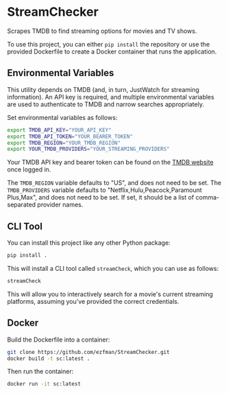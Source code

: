 # StreamChecker

Scrapes TMDB to find streaming options for movies and TV shows.

To use this project, you can either `pip install` the repository or use the provided Dockerfile to create a Docker container that runs the application.

## Environmental Variables

This utility depends on TMDB (and, in turn, JustWatch for streaming information).  An API key is required, and multiple environmental variables are used to authenticate to TMDB and narrow searches appropriately.

Set environmental variables as follows:

```bash
export TMDB_API_KEY="YOUR_API_KEY"
export TMDB_API_TOKEN="YOUR_BEARER_TOKEN"
export TMDB_REGION="YOUR_TMDB_REGION"
export YOUR_TMDB_PROVIDERS="YOUR_STREAMING_PROVIDERS"
```

Your TMDB API key and bearer token can be found on the [TMDB website](https://www.themoviedb.org/settings/api?language=en-US) once logged in.

The `TMDB_REGION` variable defaults to "US", and does not need to be set.
The `TMDB_PROVIDERS` variable defaults to "Netflix,Hulu,Peacock,Paramount Plus,Max", and does not need to be set.  If set, it should be a list of comma-separated provider names.

## CLI Tool

You can install this project like any other Python package:

```python
pip install .
```

This will install a CLI tool called `streamCheck`, which you can use as follows:

```bash
streamCheck
```

This will allow you to interactively search for a movie's current streaming platforms, assuming you've provided the correct credentials.

## Docker

Build the Dockerfile into a container:

```bash
git clone https://github.com/ezfman/StreamChecker.git
docker build -t sc:latest .
```

Then run the container:

```bash
docker run -it sc:latest
```
